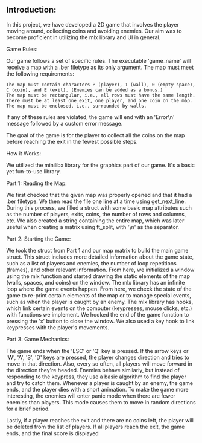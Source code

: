 ## **Introduction:**

In this project, we have developed a 2D game that involves the player moving around, collecting coins and avoiding enemies. Our aim was to become proficient in utilizing the mlx library and UI in general.

Game Rules:

Our game follows a set of specific rules. The executable 'game_name' will receive a map with a .ber filetype as its only argument. The map must meet the following requirements:

    The map must contain characters P (player), 1 (wall), 0 (empty space), C (coin), and E (exit). (Enemies can be added as a bonus.)
    The map must be rectangular, i.e., all rows must have the same length.
    There must be at least one exit, one player, and one coin on the map.
    The map must be enclosed, i.e., surrounded by walls.

If any of these rules are violated, the game will end with an 'Error\n' message followed by a custom error message.

The goal of the game is for the player to collect all the coins on the map before reaching the exit in the fewest possible steps.

How it Works:

We utilized the minilibx library for the graphics part of our game. It's a basic yet fun-to-use library.

Part 1: Reading the Map:

We first checked that the given map was properly opened and that it had a .ber filetype. We then read the file one line at a time using get_next_line. During this process, we filled a struct with some basic map attributes such as the number of players, exits, coins, the number of rows and columns, etc. We also created a string containing the entire map, which was later useful when creating a matrix using ft_split, with '\n' as the separator.

Part 2: Starting the Game:

We took the struct from Part 1 and our map matrix to build the main game struct. This struct includes more detailed information about the game state, such as a list of players and enemies, the number of loop repetitions (frames), and other relevant information. From here, we initialized a window using the mlx function and started drawing the static elements of the map (walls, spaces, and coins) on the window. The mlx library has an infinite loop where the game events happen. From here, we check the state of the game to re-print certain elements of the map or to manage special events, such as when the player is caught by an enemy. The mlx library has hooks, which link certain events on the computer (keypresses, mouse clicks, etc.) with functions we implement. We hooked the end of the game function to pressing the 'x' button to close the window. We also used a key hook to link keypresses with the player's movements.

Part 3: Game Mechanics:

The game ends when the 'ESC' or 'Q' key is pressed. If the arrow keys or 'W', 'A', 'S', 'D' keys are pressed, the player changes direction and tries to move in that direction. Also, every so often, all players will move forward in the direction they're headed. Enemies behave similarly, but instead of responding to the keypress, they use a basic algorithm to find the player and try to catch them. Whenever a player is caught by an enemy, the game ends, and the player dies with a short animation. To make the game more interesting, the enemies will enter panic mode when there are fewer enemies than players. This mode causes them to move in random directions for a brief period.

Lastly, if a player reaches the exit and there are no coins left, the player will be deleted from the list of players. If all players reach the exit, the game ends, and the final score is displayed
